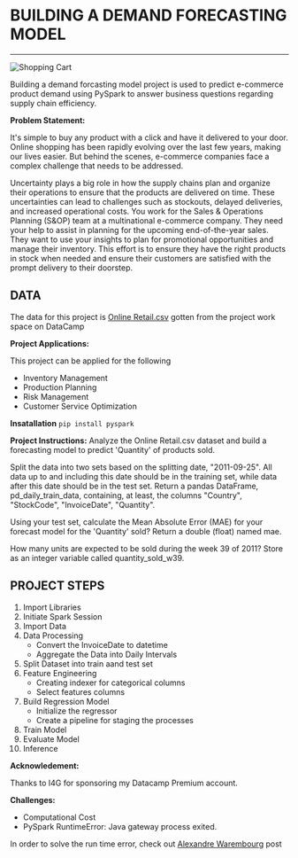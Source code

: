 # BUILDING A DEMAND FORECASTING MODEL 
-----------------------------------

<img src="https://media.istockphoto.com/id/513984990/vector/young-woman-pushing-supermarket-shopping-cart.jpg?s=612x612&w=0&k=20&c=0j5sgsyfAwjlg4CU2yNngIpoCjjexv1qeyqdqQSssEE=" alt="Shopping Cart">

Building a demand forcasting model project is used to predict e-commerce product demand using PySpark to answer business questions regarding supply chain efficiency.

**Problem Statement:**

It's simple to buy any product with a click and have it delivered to your door. Online shopping has been rapidly evolving over the last few years, making our lives easier. But behind the scenes, e-commerce companies face a complex challenge that needs to be addressed.

Uncertainty plays a big role in how the supply chains plan and organize their operations to ensure that the products are delivered on time. These uncertainties can lead to challenges such as stockouts, delayed deliveries, and increased operational costs.
You work for the Sales & Operations Planning (S&OP) team at a multinational e-commerce company. They need your help to assist in planning for the upcoming end-of-the-year sales. They want to use your insights to plan for promotional opportunities and manage their inventory. This effort is to ensure they have the right products in stock when needed and ensure their customers are satisfied with the prompt delivery to their doorstep.

**DATA**
-----
The data for this project is [Online Retail.csv](https://app.datacamp.com/workspace/w/2fc84039-008c-468d-8753-ab449d11158e/edit) gotten from the project work space on DataCamp

**Project Applications:**

This project can be applied for the following
  - Inventory Management
  - Production Planning
  - Risk Management
  - Customer Service Optimization

**Insatallation**
`pip install pyspark`

**Project Instructions:**
Analyze the Online Retail.csv dataset and build a forecasting model to predict 'Quantity' of products sold.

Split the data into two sets based on the splitting date, "2011-09-25". All data up to and including this date should be in the training set, while data after this date should be in the test set. Return a pandas DataFrame, pd_daily_train_data, containing, at least, the columns "Country", "StockCode", "InvoiceDate", "Quantity".

Using your test set, calculate the Mean Absolute Error (MAE) for your forecast model for the 'Quantity' sold? Return a double (float) named mae.

How many units are expected to be sold during the week 39 of 2011? Store as an integer variable called quantity_sold_w39.

**PROJECT STEPS**
-----------------------
1. Import Libraries
2. Initiate Spark Session
3. Import Data
4. Data Processing
    - Convert the InvoiceDate to datetime
    - Aggregate the Data into Daily Intervals
5. Split Dataset into train aand test set
6. Feature Engineering
    - Creating indexer for categorical columns
    - Select features columns
7. Build Regression Model
    - Initialize the regressor
    - Create a pipeline for staging the processes
8. Train Model
9. Evaluate Model
10. Inference

**Acknowledement:**

Thanks to I4G for sponsoring  my Datacamp Premium account.

**Challenges:**
- Computational Cost
- PySpark RuntimeError: Java gateway process exited.
  
In order to solve the run time error, check out [Alexandre Warembourg](https://towardsdatascience.com/pyspark-demand-forecasting-data-science-project-dae14b5319cc) post


